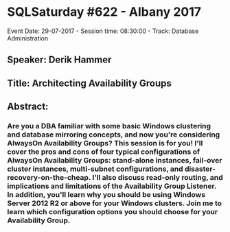 # SQLSaturday #622 - Albany 2017
Event Date: 29-07-2017 - Session time: 08:30:00 - Track: Database Administration
## Speaker: Derik Hammer
## Title: Architecting Availability Groups
## Abstract:
### Are you a DBA familiar with some basic Windows clustering and database mirroring concepts, and now you're considering AlwaysOn Availability Groups? This session is for you! I'll cover the pros and cons of four typical configurations of AlwaysOn Availability Groups: stand-alone instances, fail-over cluster instances, multi-subnet configurations, and disaster-recovery-on-the-cheap. I'll also discuss read-only routing, and implications and limitations of the Availability Group Listener. In addition, you'll learn why you should be using Windows Server 2012 R2 or above for your Windows clusters. Join me to learn which configuration options you should choose for your Availability Group.
